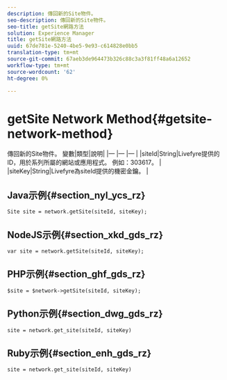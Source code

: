 ```yaml
---
description: 傳回新的Site物件。
seo-description: 傳回新的Site物件。
seo-title: getSite網路方法
solution: Experience Manager
title: getSite網路方法
uuid: 67de781e-5240-4be5-9e93-c614828e0bb5
translation-type: tm+mt
source-git-commit: 67aeb3de964473b326c88c3a3f81ff48a6a12652
workflow-type: tm+mt
source-wordcount: '62'
ht-degree: 0%

---
```



# getSite Network Method{#getsite-network-method}

傳回新的Site物件。
變數|類型|說明|
|— |— |— |
|siteId|String|Livefyre提供的ID，用於系列所屬的網站或應用程式。 例如：303617。  |
|siteKey|String|Livefyre為siteId提供的機密金鑰。  |

## Java示例{#section_nyl_ycs_rz}

```
Site site = network.getSite(siteId, siteKey); 
```

## NodeJS示例{#section_xkd_gds_rz}

```
var site = network.getSite(siteId, siteKey); 
```

## PHP示例{#section_ghf_gds_rz}

```
$site = $network->getSite(siteId, siteKey);
```

## Python示例{#section_dwg_gds_rz}

```
site = network.get_site(siteId, siteKey) 
```

## Ruby示例{#section_enh_gds_rz}

```
site = network.get_site(siteId, siteKey) 
```

